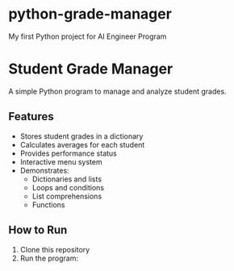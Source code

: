 # python-grade-manager
My first Python project for AI Engineer Program
# Student Grade Manager

A simple Python program to manage and analyze student grades.

## Features

- Stores student grades in a dictionary
- Calculates averages for each student
- Provides performance status
- Interactive menu system
- Demonstrates:
  - Dictionaries and lists
  - Loops and conditions
  - List comprehensions
  - Functions

## How to Run

1. Clone this repository
2. Run the program: